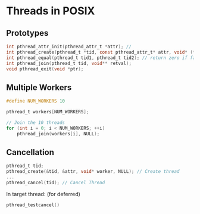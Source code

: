 # Threads in POSIX

## Prototypes
```C
int pthread_attr_init(pthread_attr_t *attr); // 
int pthread_create(pthread_t *tid, const pthread_attr_t* attr, void* (*start_routine)(void*), void *arg);
int pthread_equal(pthread_t tid1, pthread_t tid2); // return zero if false, non zero if true
int pthread_join(pthread_t tid, void** retval);
void pthread_exit(void *ptr);
```

## Multiple Workers

```C
#define NUM_WORKERS 10

pthread_t workers[NUM_WORKERS];

// Join the 10 threads
for (int i = 0; i < NUM_WORKERS; ++i) 
    pthread_join(workers[i], NULL);
```


## Cancellation

```C
pthread_t tid;
pthread_create(&tid, &attr, void* worker, NULL); // Create thread
...
pthread_cancel(tid); // Cancel Thread
```

In target thread: (for deferred)
```C
pthread_testcancel()
```